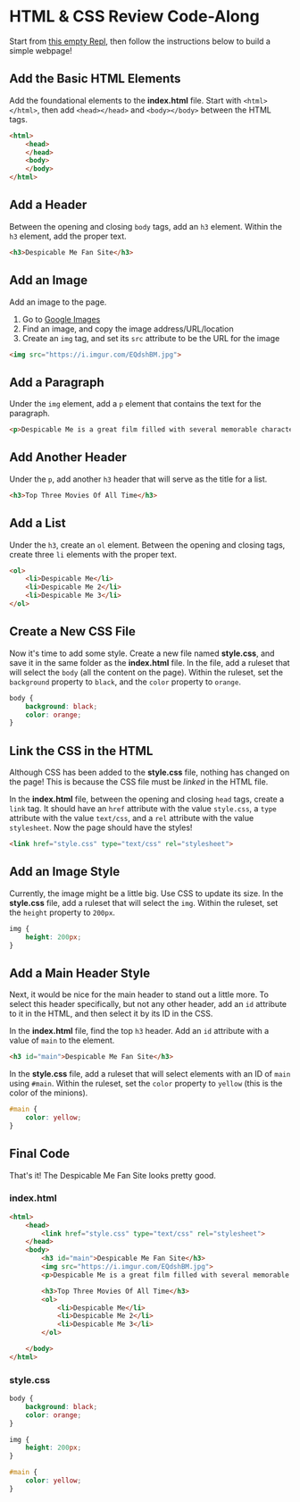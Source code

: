 # HTML & CSS Review Code-Along
Start from [this empty Repl](https://repl.it/@JosephMaxwell/EmptyWeb), then follow the instructions below to build a simple webpage!

## Add the Basic HTML Elements
Add the foundational elements to the **index.html** file. Start with `<html></html>`, then add `<head></head>` and `<body></body>` between the HTML tags.

```html
<html>
	<head>
	</head>
	<body>
	</body>
</html>
```

## Add a Header
Between the opening and closing `body` tags, add an `h3` element. Within the `h3` element, add the proper text.

```html
<h3>Despicable Me Fan Site</h3>
```

## Add an Image
Add an image to the page.

1. Go to [Google Images](https://images.google.com)
1. Find an image, and copy the image address/URL/location
1. Create an `img` tag, and set its `src` attribute to be the URL for the image

```html
<img src="https://i.imgur.com/EQdshBM.jpg">
```

## Add a Paragraph
Under the `img` element, add a `p` element that contains the text for the paragraph.

```html
<p>Despicable Me is a great film filled with several memorable characters and zany plot lines.</p>
```

## Add Another Header
Under the `p`, add another `h3` header that will serve as the title for a list.

```html
<h3>Top Three Movies Of All Time</h3>
```

## Add a List
Under the `h3`, create an `ol` element. Between the opening and closing tags, create three `li` elements with the proper text.

```html
<ol>
    <li>Despicable Me</li>
    <li>Despicable Me 2</li>
    <li>Despicable Me 3</li>
</ol>
```

## Create a New CSS File
Now it's time to add some style. Create a new file named **style.css**, and save it in the same folder as the **index.html** file. In the file, add a ruleset that will select the `body` (all the content on the page). Within the ruleset, set the `background` property to `black`, and the `color` property to `orange`.

```css
body {
    background: black;
    color: orange;
}
```

## Link the CSS in the HTML
Although CSS has been added to the **style.css** file, nothing has changed on the page! This is because the CSS file must be _linked_ in the HTML file.

In the **index.html** file, between the opening and closing `head` tags, create a `link` tag. It should have an `href` attribute with the value `style.css`, a `type` attribute with the value `text/css`, and a `rel` attribute with the value `stylesheet`. Now the page should have the styles!

```html
<link href="style.css" type="text/css" rel="stylesheet">
```

## Add an Image Style
Currently, the image might be a little big. Use CSS to update its size. In the **style.css** file, add a ruleset that will select the `img`. Within the ruleset, set the `height` property to `200px`.

```css
img {
	height: 200px;
}
```

## Add a Main Header Style
Next, it would be nice for the main header to stand out a little more. To select this header specifically, but not any other header, add an `id` attribute to it in the HTML, and then select it by its ID in the CSS.

In the **index.html** file, find the top `h3` header. Add an `id` attribute with a value of `main` to the element.

```html
<h3 id="main">Despicable Me Fan Site</h3>
```

In the **style.css** file, add a ruleset that will select elements with an ID of `main` using `#main`. Within the ruleset, set the `color` property to `yellow` (this is the color of the minions).

```css
#main {
	color: yellow;
}
```

## Final Code
That's it! The Despicable Me Fan Site looks pretty good.

### index.html
```html
<html>
	<head>
		<link href="style.css" type="text/css" rel="stylesheet">
	</head>
	<body>
		<h3 id="main">Despicable Me Fan Site</h3>
		<img src="https://i.imgur.com/EQdshBM.jpg">
		<p>Despicable Me is a great film filled with several memorable characters and zany plot lines.</p>

		<h3>Top Three Movies Of All Time</h3>
		<ol>
			<li>Despicable Me</li>
			<li>Despicable Me 2</li>
			<li>Despicable Me 3</li>
		</ol>

	</body>
</html>
```

### style.css
```css
body {
	background: black;
	color: orange;
}

img {
	height: 200px;
}

#main {
	color: yellow;
}
```